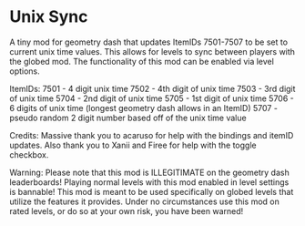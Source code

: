 # Unix Sync

A tiny mod for geometry dash that updates ItemIDs 7501-7507 to be set to current unix time values.
This allows for levels to sync between players with the globed mod.
The functionality of this mod can be enabled via level options.

ItemIDs:
7501 - 4 digit unix time
7502 - 4th digit of unix time
7503 - 3rd digit of unix time
5704 - 2nd digit of unix time
5705 - 1st digit of unix time
5706 - 6 digits of unix time (longest geometry dash allows in an ItemID)
5707 - pseudo random 2 digit number based off of the unix time value

Credits:
Massive thank you to acaruso for help with the bindings and itemID updates.
Also thank you to Xanii and Firee for help with the toggle checkbox.

Warning:
Please note that this mod is ILLEGITIMATE on the geometry dash leaderboards! Playing normal levels with this mod enabled in level settings is bannable!
This mod is meant to be used specifically on globed levels that utilize the features it provides.
Under no circumstances use this mod on rated levels, or do so at your own risk, you have been warned!
